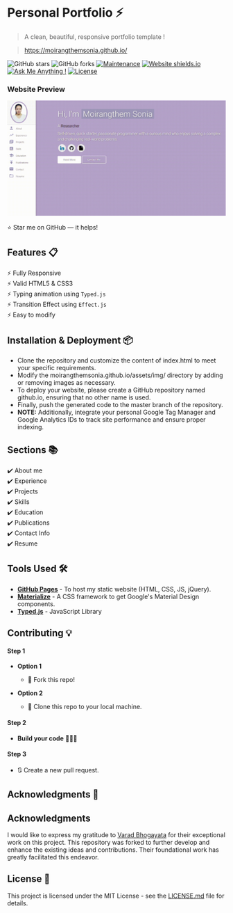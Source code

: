 # Personal Portfolio ⚡️ 
> A clean, beautiful, responsive portfolio template !

> https://moirangthemsonia.github.io/

![GitHub stars](https://img.shields.io/github/stars/moirangthemsonia/moirangthemsonia.github.io) 
![GitHub forks](https://img.shields.io/github/forks/moirangthemsonia/moirangthemsonia.github.io)
[![Maintenance](https://img.shields.io/badge/maintained-yes-green.svg)](https://github.com/moirangthemsonia/moirangthemsonia.github.io/commits/master)
[![Website shields.io](https://img.shields.io/badge/website-up-yellow)](https://moirangthemsonia.github.io/)
[![Ask Me Anything !](https://img.shields.io/badge/ask%20me-linkedin-1abc9c.svg)](https://www.linkedin.com/in/moirangthem-sonia-600108171)
[![License](http://img.shields.io/:license-mit-blue.svg?style=flat-square)](http://badges.mit-license.org)

### Website Preview
<p align="center"> 
  <kbd>
    <a href="https://moirangthemsonia.github.io/" target="_blank"><img src="examples/preview_nia.gif">
  </a>
  </kbd>
</p>

:star: Star me on GitHub — it helps!

## Features 📋
⚡️ Fully Responsive\
⚡️ Valid HTML5 & CSS3\
⚡️ Typing animation using `Typed.js`\
⚡️ Transition Effect using `Effect.js`\
⚡️ Easy to modify

## Installation & Deployment 📦
- Clone the repository and customize the content of index.html to meet your specific requirements.
- Modify the moirangthemsonia.github.io/assets/img/ directory by adding or removing images as necessary.
- To deploy your website, please create a GitHub repository named <your-github-username>github.io, ensuring that no other name is used.
- Finally, push the generated code to the master branch of the repository.
- <b>NOTE:</b> Additionally, integrate your personal Google Tag Manager and Google Analytics IDs to track site performance and ensure proper indexing.

## Sections 📚
✔️ About me\
✔️ Experience\
✔️ Projects \
✔️ Skills \
✔️ Education\
✔️ Publications\
✔️ Contact Info\
✔️ Resume

## Tools Used 🛠️
* [<b>GitHub Pages</b>](https://create-react-app.dev/docs/deployment/#github-pages) - To host my static website (HTML, CSS, JS, jQuery).
* [<b>Materialize</b>](https://materializecss.com/) - A CSS framework to get Google's Material Design components.
* [<b>Typed.js</b>](https://mattboldt.com/demos/typed-js/) - JavaScript Library

## Contributing 💡
#### Step 1

- **Option 1**
    - 🍴 Fork this repo!

- **Option 2**
    - 👯 Clone this repo to your local machine.


#### Step 2

- **Build your code** 🔨🔨🔨

#### Step 3

- 🔃 Create a new pull request.

## Acknowledgments 👏
## Acknowledgments

I would like to express my gratitude to [Varad Bhogayata](https://github.com/varadbhogayata/varadbhogayata.github.io) for their exceptional work on this project. This repository was forked to further develop and enhance the existing ideas and contributions. Their foundational work has greatly facilitated this endeavor.

## License 📄
This project is licensed under the MIT License - see the [LICENSE.md](./LICENSE) file for details.

